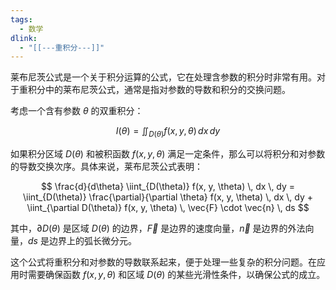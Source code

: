 ```yaml
---
tags:
  - 数学
dlink:
  - "[[---重积分---]]"
---
```

莱布尼茨公式是一个关于积分运算的公式，它在处理含参数的积分时非常有用。对于重积分中的莱布尼茨公式，通常是指对参数的导数和积分的交换问题。

考虑一个含有参数 $\theta$ 的双重积分：

$$ I(\theta) = \iint_{D(\theta)} f(x, y, \theta) \, dx \, dy $$

如果积分区域 $D(\theta)$ 和被积函数 $f(x, y, \theta)$ 满足一定条件，那么可以将积分和对参数的导数交换次序。具体来说，莱布尼茨公式表明：

$$ \frac{d}{d\theta} \iint_{D(\theta)} f(x, y, \theta) \, dx \, dy = \iint_{D(\theta)} \frac{\partial}{\partial \theta} f(x, y, \theta) \, dx \, dy + \iint_{\partial D(\theta)} f(x, y, \theta) \, \vec{F} \cdot \vec{n} \, ds $$

其中，$\partial D(\theta)$ 是区域 $D(\theta)$ 的边界，$\vec{F}$ 是边界的速度向量，$\vec{n}$ 是边界的外法向量，$ds$ 是边界上的弧长微分元。

这个公式将重积分和对参数的导数联系起来，便于处理一些复杂的积分问题。在应用时需要确保函数 $f(x, y, \theta)$ 和区域 $D(\theta)$ 的某些光滑性条件，以确保公式的成立。